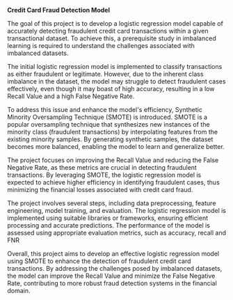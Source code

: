 **Credit Card Fraud Detection Model**

The goal of this project is to develop a logistic regression model capable of accurately detecting fraudulent credit card transactions within a given transactional dataset. To achieve this, a prerequisite study in imbalanced learning is required to understand the challenges associated with imbalanced datasets.

The initial logistic regression model is implemented to classify transactions as either fraudulent or legitimate. However, due to the inherent class imbalance in the dataset, the model may struggle to detect fraudulent cases effectively, even though it may boast of high accuracy, resulting in a low Recall Value and a high False Negative Rate.

To address this issue and enhance the model's efficiency, Synthetic Minority Oversampling Technique (SMOTE) is introduced. SMOTE is a popular oversampling technique that synthesizes new instances of the minority class (fraudulent transactions) by interpolating features from the existing minority samples. By generating synthetic samples, the dataset becomes more balanced, enabling the model to learn and generalize better.

The project focuses on improving the Recall Value and reducing the False Negative Rate, as these metrics are crucial in detecting fraudulent transactions. By leveraging SMOTE, the logistic regression model is expected to achieve higher efficiency in identifying fraudulent cases, thus minimizing the financial losses associated with credit card fraud.

The project involves several steps, including data preprocessing, feature engineering, model training, and evaluation. The logistic regression model is implemented using suitable libraries or frameworks, ensuring efficient processing and accurate predictions. The performance of the model is assessed using appropriate evaluation metrics, such as accuracy, recall and FNR

Overall, this project aims to develop an effective logistic regression model using SMOTE to enhance the detection of fraudulent credit card transactions. By addressing the challenges posed by imbalanced datasets, the model can improve the Recall Value and minimize the False Negative Rate, contributing to more robust fraud detection systems in the financial domain.
